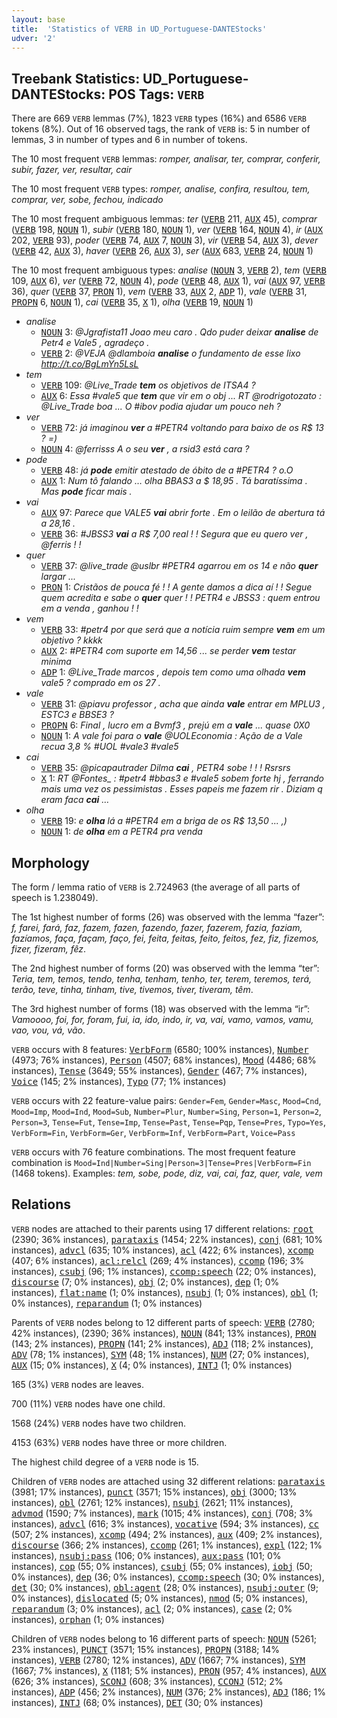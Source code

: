 ```yaml
---
layout: base
title:  'Statistics of VERB in UD_Portuguese-DANTEStocks'
udver: '2'
---
```


## Treebank Statistics: UD_Portuguese-DANTEStocks: POS Tags: `VERB`

There are 669 `VERB` lemmas (7%), 1823 `VERB` types (16%) and 6586 `VERB` tokens (8%).
Out of 16 observed tags, the rank of `VERB` is: 5 in number of lemmas, 3 in number of types and 6 in number of tokens.

The 10 most frequent `VERB` lemmas: <em>romper, analisar, ter, comprar, conferir, subir, fazer, ver, resultar, cair</em>

The 10 most frequent `VERB` types:  <em>romper, analise, confira, resultou, tem, comprar, ver, sobe, fechou, indicado</em>

The 10 most frequent ambiguous lemmas: <em>ter</em> (<tt><a href="pt_dantestocks-pos-VERB.html">VERB</a></tt> 211, <tt><a href="pt_dantestocks-pos-AUX.html">AUX</a></tt> 45), <em>comprar</em> (<tt><a href="pt_dantestocks-pos-VERB.html">VERB</a></tt> 198, <tt><a href="pt_dantestocks-pos-NOUN.html">NOUN</a></tt> 1), <em>subir</em> (<tt><a href="pt_dantestocks-pos-VERB.html">VERB</a></tt> 180, <tt><a href="pt_dantestocks-pos-NOUN.html">NOUN</a></tt> 1), <em>ver</em> (<tt><a href="pt_dantestocks-pos-VERB.html">VERB</a></tt> 164, <tt><a href="pt_dantestocks-pos-NOUN.html">NOUN</a></tt> 4), <em>ir</em> (<tt><a href="pt_dantestocks-pos-AUX.html">AUX</a></tt> 202, <tt><a href="pt_dantestocks-pos-VERB.html">VERB</a></tt> 93), <em>poder</em> (<tt><a href="pt_dantestocks-pos-VERB.html">VERB</a></tt> 74, <tt><a href="pt_dantestocks-pos-AUX.html">AUX</a></tt> 7, <tt><a href="pt_dantestocks-pos-NOUN.html">NOUN</a></tt> 3), <em>vir</em> (<tt><a href="pt_dantestocks-pos-VERB.html">VERB</a></tt> 54, <tt><a href="pt_dantestocks-pos-AUX.html">AUX</a></tt> 3), <em>dever</em> (<tt><a href="pt_dantestocks-pos-VERB.html">VERB</a></tt> 42, <tt><a href="pt_dantestocks-pos-AUX.html">AUX</a></tt> 3), <em>haver</em> (<tt><a href="pt_dantestocks-pos-VERB.html">VERB</a></tt> 26, <tt><a href="pt_dantestocks-pos-AUX.html">AUX</a></tt> 3), <em>ser</em> (<tt><a href="pt_dantestocks-pos-AUX.html">AUX</a></tt> 683, <tt><a href="pt_dantestocks-pos-VERB.html">VERB</a></tt> 24, <tt><a href="pt_dantestocks-pos-NOUN.html">NOUN</a></tt> 1)

The 10 most frequent ambiguous types:  <em>analise</em> (<tt><a href="pt_dantestocks-pos-NOUN.html">NOUN</a></tt> 3, <tt><a href="pt_dantestocks-pos-VERB.html">VERB</a></tt> 2), <em>tem</em> (<tt><a href="pt_dantestocks-pos-VERB.html">VERB</a></tt> 109, <tt><a href="pt_dantestocks-pos-AUX.html">AUX</a></tt> 6), <em>ver</em> (<tt><a href="pt_dantestocks-pos-VERB.html">VERB</a></tt> 72, <tt><a href="pt_dantestocks-pos-NOUN.html">NOUN</a></tt> 4), <em>pode</em> (<tt><a href="pt_dantestocks-pos-VERB.html">VERB</a></tt> 48, <tt><a href="pt_dantestocks-pos-AUX.html">AUX</a></tt> 1), <em>vai</em> (<tt><a href="pt_dantestocks-pos-AUX.html">AUX</a></tt> 97, <tt><a href="pt_dantestocks-pos-VERB.html">VERB</a></tt> 36), <em>quer</em> (<tt><a href="pt_dantestocks-pos-VERB.html">VERB</a></tt> 37, <tt><a href="pt_dantestocks-pos-PRON.html">PRON</a></tt> 1), <em>vem</em> (<tt><a href="pt_dantestocks-pos-VERB.html">VERB</a></tt> 33, <tt><a href="pt_dantestocks-pos-AUX.html">AUX</a></tt> 2, <tt><a href="pt_dantestocks-pos-ADP.html">ADP</a></tt> 1), <em>vale</em> (<tt><a href="pt_dantestocks-pos-VERB.html">VERB</a></tt> 31, <tt><a href="pt_dantestocks-pos-PROPN.html">PROPN</a></tt> 6, <tt><a href="pt_dantestocks-pos-NOUN.html">NOUN</a></tt> 1), <em>cai</em> (<tt><a href="pt_dantestocks-pos-VERB.html">VERB</a></tt> 35, <tt><a href="pt_dantestocks-pos-X.html">X</a></tt> 1), <em>olha</em> (<tt><a href="pt_dantestocks-pos-VERB.html">VERB</a></tt> 19, <tt><a href="pt_dantestocks-pos-NOUN.html">NOUN</a></tt> 1)


* <em>analise</em>
  * <tt><a href="pt_dantestocks-pos-NOUN.html">NOUN</a></tt> 3: <em>@Jgrafista11 Joao meu caro . Qdo puder deixar <b>analise</b> de Petr4 e Vale5 , agradeço .</em>
  * <tt><a href="pt_dantestocks-pos-VERB.html">VERB</a></tt> 2: <em>@VEJA @dlamboia <b>analise</b> o fundamento de esse lixo http://t.co/BgLmYn5LsL</em>
* <em>tem</em>
  * <tt><a href="pt_dantestocks-pos-VERB.html">VERB</a></tt> 109: <em>@Live_Trade <b>tem</b> os objetivos de ITSA4 ?</em>
  * <tt><a href="pt_dantestocks-pos-AUX.html">AUX</a></tt> 6: <em>Essa #vale5 que <b>tem</b> que vir em o obj ... RT @rodrigotozato : @Live_Trade boa ... O #ibov podia ajudar um pouco neh ?</em>
* <em>ver</em>
  * <tt><a href="pt_dantestocks-pos-VERB.html">VERB</a></tt> 72: <em>já imaginou <b>ver</b> a #PETR4 voltando para baixo de os R$ 13 ? =)</em>
  * <tt><a href="pt_dantestocks-pos-NOUN.html">NOUN</a></tt> 4: <em>@ferrisss A o seu <b>ver</b> , a rsid3 está cara ?</em>
* <em>pode</em>
  * <tt><a href="pt_dantestocks-pos-VERB.html">VERB</a></tt> 48: <em>já <b>pode</b> emitir atestado de óbito de a #PETR4 ? o.O</em>
  * <tt><a href="pt_dantestocks-pos-AUX.html">AUX</a></tt> 1: <em>Num tô falando … olha BBAS3 a $ 18,95 . Tá baratíssima . Mas <b>pode</b> ficar mais .</em>
* <em>vai</em>
  * <tt><a href="pt_dantestocks-pos-AUX.html">AUX</a></tt> 97: <em>Parece que VALE5 <b>vai</b> abrir forte . Em o leilão de abertura tá a 28,16 .</em>
  * <tt><a href="pt_dantestocks-pos-VERB.html">VERB</a></tt> 36: <em>#JBSS3 <b>vai</b> a R$ 7,00 real ! ! Segura que eu quero ver , @ferris ! !</em>
* <em>quer</em>
  * <tt><a href="pt_dantestocks-pos-VERB.html">VERB</a></tt> 37: <em>@live_trade @uslbr #PETR4 agarrou em os 14 e não <b>quer</b> largar ...</em>
  * <tt><a href="pt_dantestocks-pos-PRON.html">PRON</a></tt> 1: <em>Cristãos de pouca fé ! ! A gente damos a dica aí ! ! Segue quem acredita e sabe o <b>quer</b> quer ! ! PETR4 e JBSS3 : quem entrou em a venda , ganhou ! !</em>
* <em>vem</em>
  * <tt><a href="pt_dantestocks-pos-VERB.html">VERB</a></tt> 33: <em>#petr4 por que será que a notícia ruim sempre <b>vem</b> em um objetivo ? kkkk</em>
  * <tt><a href="pt_dantestocks-pos-AUX.html">AUX</a></tt> 2: <em>#PETR4 com suporte em 14,56 ... se perder <b>vem</b> testar minima</em>
  * <tt><a href="pt_dantestocks-pos-ADP.html">ADP</a></tt> 1: <em>@Live_Trade marcos , depois tem como uma olhada <b>vem</b> vale5 ? comprado em os 27 .</em>
* <em>vale</em>
  * <tt><a href="pt_dantestocks-pos-VERB.html">VERB</a></tt> 31: <em>@piavu professor , acha que ainda <b>vale</b> entrar em MPLU3 , ESTC3 e BBSE3 ?</em>
  * <tt><a href="pt_dantestocks-pos-PROPN.html">PROPN</a></tt> 6: <em>Final , lucro em a Bvmf3 , prejú em a <b>vale</b> ... quase 0X0</em>
  * <tt><a href="pt_dantestocks-pos-NOUN.html">NOUN</a></tt> 1: <em>A vale foi para o <b>vale</b> @UOLEconomia : Ação de a Vale recua 3,8 % #UOL #vale3 #vale5</em>
* <em>cai</em>
  * <tt><a href="pt_dantestocks-pos-VERB.html">VERB</a></tt> 35: <em>@picapautrader Dilma <b>cai</b> , PETR4 sobe ! ! ! Rsrsrs</em>
  * <tt><a href="pt_dantestocks-pos-X.html">X</a></tt> 1: <em>RT @Fontes_ : #petr4 #bbas3 e #vale5 sobem forte hj , ferrando mais uma vez os pessimistas . Esses papeis me fazem rir . Diziam q eram faca <b>cai</b> …</em>
* <em>olha</em>
  * <tt><a href="pt_dantestocks-pos-VERB.html">VERB</a></tt> 19: <em>e <b>olha</b> lá a #PETR4 em a briga de os R$ 13,50 ... ,)</em>
  * <tt><a href="pt_dantestocks-pos-NOUN.html">NOUN</a></tt> 1: <em>de <b>olha</b> em a PETR4 pra venda</em>

## Morphology

The form / lemma ratio of `VERB` is 2.724963 (the average of all parts of speech is 1.238049).

The 1st highest number of forms (26) was observed with the lemma “fazer”: <em>f, farei, fará, faz, fazem, fazen, fazendo, fazer, fazerem, fazia, faziam, fazíamos, faça, façam, faço, fei, feita, feitas, feito, feitos, fez, fiz, fizemos, fizer, fizeram, fêz</em>.

The 2nd highest number of forms (20) was observed with the lemma “ter”: <em>Teria, tem, temos, tendo, tenha, tenham, tenho, ter, terem, teremos, terá, terão, teve, tinha, tinham, tive, tivemos, tiver, tiveram, têm</em>.

The 3rd highest number of forms (18) was observed with the lemma “ir”: <em>Vamoooo, foi, for, foram, fui, ia, ido, indo, ir, va, vai, vamo, vamos, vamu, vao, vou, vá, vão</em>.

`VERB` occurs with 8 features: <tt><a href="pt_dantestocks-feat-VerbForm.html">VerbForm</a></tt> (6580; 100% instances), <tt><a href="pt_dantestocks-feat-Number.html">Number</a></tt> (4973; 76% instances), <tt><a href="pt_dantestocks-feat-Person.html">Person</a></tt> (4507; 68% instances), <tt><a href="pt_dantestocks-feat-Mood.html">Mood</a></tt> (4486; 68% instances), <tt><a href="pt_dantestocks-feat-Tense.html">Tense</a></tt> (3649; 55% instances), <tt><a href="pt_dantestocks-feat-Gender.html">Gender</a></tt> (467; 7% instances), <tt><a href="pt_dantestocks-feat-Voice.html">Voice</a></tt> (145; 2% instances), <tt><a href="pt_dantestocks-feat-Typo.html">Typo</a></tt> (77; 1% instances)

`VERB` occurs with 22 feature-value pairs: `Gender=Fem`, `Gender=Masc`, `Mood=Cnd`, `Mood=Imp`, `Mood=Ind`, `Mood=Sub`, `Number=Plur`, `Number=Sing`, `Person=1`, `Person=2`, `Person=3`, `Tense=Fut`, `Tense=Imp`, `Tense=Past`, `Tense=Pqp`, `Tense=Pres`, `Typo=Yes`, `VerbForm=Fin`, `VerbForm=Ger`, `VerbForm=Inf`, `VerbForm=Part`, `Voice=Pass`

`VERB` occurs with 76 feature combinations.
The most frequent feature combination is `Mood=Ind|Number=Sing|Person=3|Tense=Pres|VerbForm=Fin` (1468 tokens).
Examples: <em>tem, sobe, pode, diz, vai, cai, faz, quer, vale, vem</em>


## Relations

`VERB` nodes are attached to their parents using 17 different relations: <tt><a href="pt_dantestocks-dep-root.html">root</a></tt> (2390; 36% instances), <tt><a href="pt_dantestocks-dep-parataxis.html">parataxis</a></tt> (1454; 22% instances), <tt><a href="pt_dantestocks-dep-conj.html">conj</a></tt> (681; 10% instances), <tt><a href="pt_dantestocks-dep-advcl.html">advcl</a></tt> (635; 10% instances), <tt><a href="pt_dantestocks-dep-acl.html">acl</a></tt> (422; 6% instances), <tt><a href="pt_dantestocks-dep-xcomp.html">xcomp</a></tt> (407; 6% instances), <tt><a href="pt_dantestocks-dep-acl-relcl.html">acl:relcl</a></tt> (269; 4% instances), <tt><a href="pt_dantestocks-dep-ccomp.html">ccomp</a></tt> (196; 3% instances), <tt><a href="pt_dantestocks-dep-csubj.html">csubj</a></tt> (96; 1% instances), <tt><a href="pt_dantestocks-dep-ccomp-speech.html">ccomp:speech</a></tt> (22; 0% instances), <tt><a href="pt_dantestocks-dep-discourse.html">discourse</a></tt> (7; 0% instances), <tt><a href="pt_dantestocks-dep-obj.html">obj</a></tt> (2; 0% instances), <tt><a href="pt_dantestocks-dep-dep.html">dep</a></tt> (1; 0% instances), <tt><a href="pt_dantestocks-dep-flat-name.html">flat:name</a></tt> (1; 0% instances), <tt><a href="pt_dantestocks-dep-nsubj.html">nsubj</a></tt> (1; 0% instances), <tt><a href="pt_dantestocks-dep-obl.html">obl</a></tt> (1; 0% instances), <tt><a href="pt_dantestocks-dep-reparandum.html">reparandum</a></tt> (1; 0% instances)

Parents of `VERB` nodes belong to 12 different parts of speech: <tt><a href="pt_dantestocks-pos-VERB.html">VERB</a></tt> (2780; 42% instances),  (2390; 36% instances), <tt><a href="pt_dantestocks-pos-NOUN.html">NOUN</a></tt> (841; 13% instances), <tt><a href="pt_dantestocks-pos-PRON.html">PRON</a></tt> (143; 2% instances), <tt><a href="pt_dantestocks-pos-PROPN.html">PROPN</a></tt> (141; 2% instances), <tt><a href="pt_dantestocks-pos-ADJ.html">ADJ</a></tt> (118; 2% instances), <tt><a href="pt_dantestocks-pos-ADV.html">ADV</a></tt> (78; 1% instances), <tt><a href="pt_dantestocks-pos-SYM.html">SYM</a></tt> (48; 1% instances), <tt><a href="pt_dantestocks-pos-NUM.html">NUM</a></tt> (27; 0% instances), <tt><a href="pt_dantestocks-pos-AUX.html">AUX</a></tt> (15; 0% instances), <tt><a href="pt_dantestocks-pos-X.html">X</a></tt> (4; 0% instances), <tt><a href="pt_dantestocks-pos-INTJ.html">INTJ</a></tt> (1; 0% instances)

165 (3%) `VERB` nodes are leaves.

700 (11%) `VERB` nodes have one child.

1568 (24%) `VERB` nodes have two children.

4153 (63%) `VERB` nodes have three or more children.

The highest child degree of a `VERB` node is 15.

Children of `VERB` nodes are attached using 32 different relations: <tt><a href="pt_dantestocks-dep-parataxis.html">parataxis</a></tt> (3981; 17% instances), <tt><a href="pt_dantestocks-dep-punct.html">punct</a></tt> (3571; 15% instances), <tt><a href="pt_dantestocks-dep-obj.html">obj</a></tt> (3000; 13% instances), <tt><a href="pt_dantestocks-dep-obl.html">obl</a></tt> (2761; 12% instances), <tt><a href="pt_dantestocks-dep-nsubj.html">nsubj</a></tt> (2621; 11% instances), <tt><a href="pt_dantestocks-dep-advmod.html">advmod</a></tt> (1590; 7% instances), <tt><a href="pt_dantestocks-dep-mark.html">mark</a></tt> (1015; 4% instances), <tt><a href="pt_dantestocks-dep-conj.html">conj</a></tt> (708; 3% instances), <tt><a href="pt_dantestocks-dep-advcl.html">advcl</a></tt> (616; 3% instances), <tt><a href="pt_dantestocks-dep-vocative.html">vocative</a></tt> (594; 3% instances), <tt><a href="pt_dantestocks-dep-cc.html">cc</a></tt> (507; 2% instances), <tt><a href="pt_dantestocks-dep-xcomp.html">xcomp</a></tt> (494; 2% instances), <tt><a href="pt_dantestocks-dep-aux.html">aux</a></tt> (409; 2% instances), <tt><a href="pt_dantestocks-dep-discourse.html">discourse</a></tt> (366; 2% instances), <tt><a href="pt_dantestocks-dep-ccomp.html">ccomp</a></tt> (261; 1% instances), <tt><a href="pt_dantestocks-dep-expl.html">expl</a></tt> (122; 1% instances), <tt><a href="pt_dantestocks-dep-nsubj-pass.html">nsubj:pass</a></tt> (106; 0% instances), <tt><a href="pt_dantestocks-dep-aux-pass.html">aux:pass</a></tt> (101; 0% instances), <tt><a href="pt_dantestocks-dep-cop.html">cop</a></tt> (55; 0% instances), <tt><a href="pt_dantestocks-dep-csubj.html">csubj</a></tt> (55; 0% instances), <tt><a href="pt_dantestocks-dep-iobj.html">iobj</a></tt> (50; 0% instances), <tt><a href="pt_dantestocks-dep-dep.html">dep</a></tt> (36; 0% instances), <tt><a href="pt_dantestocks-dep-ccomp-speech.html">ccomp:speech</a></tt> (30; 0% instances), <tt><a href="pt_dantestocks-dep-det.html">det</a></tt> (30; 0% instances), <tt><a href="pt_dantestocks-dep-obl-agent.html">obl:agent</a></tt> (28; 0% instances), <tt><a href="pt_dantestocks-dep-nsubj-outer.html">nsubj:outer</a></tt> (9; 0% instances), <tt><a href="pt_dantestocks-dep-dislocated.html">dislocated</a></tt> (5; 0% instances), <tt><a href="pt_dantestocks-dep-nmod.html">nmod</a></tt> (5; 0% instances), <tt><a href="pt_dantestocks-dep-reparandum.html">reparandum</a></tt> (3; 0% instances), <tt><a href="pt_dantestocks-dep-acl.html">acl</a></tt> (2; 0% instances), <tt><a href="pt_dantestocks-dep-case.html">case</a></tt> (2; 0% instances), <tt><a href="pt_dantestocks-dep-orphan.html">orphan</a></tt> (1; 0% instances)

Children of `VERB` nodes belong to 16 different parts of speech: <tt><a href="pt_dantestocks-pos-NOUN.html">NOUN</a></tt> (5261; 23% instances), <tt><a href="pt_dantestocks-pos-PUNCT.html">PUNCT</a></tt> (3571; 15% instances), <tt><a href="pt_dantestocks-pos-PROPN.html">PROPN</a></tt> (3188; 14% instances), <tt><a href="pt_dantestocks-pos-VERB.html">VERB</a></tt> (2780; 12% instances), <tt><a href="pt_dantestocks-pos-ADV.html">ADV</a></tt> (1667; 7% instances), <tt><a href="pt_dantestocks-pos-SYM.html">SYM</a></tt> (1667; 7% instances), <tt><a href="pt_dantestocks-pos-X.html">X</a></tt> (1181; 5% instances), <tt><a href="pt_dantestocks-pos-PRON.html">PRON</a></tt> (957; 4% instances), <tt><a href="pt_dantestocks-pos-AUX.html">AUX</a></tt> (626; 3% instances), <tt><a href="pt_dantestocks-pos-SCONJ.html">SCONJ</a></tt> (608; 3% instances), <tt><a href="pt_dantestocks-pos-CCONJ.html">CCONJ</a></tt> (512; 2% instances), <tt><a href="pt_dantestocks-pos-ADP.html">ADP</a></tt> (456; 2% instances), <tt><a href="pt_dantestocks-pos-NUM.html">NUM</a></tt> (376; 2% instances), <tt><a href="pt_dantestocks-pos-ADJ.html">ADJ</a></tt> (186; 1% instances), <tt><a href="pt_dantestocks-pos-INTJ.html">INTJ</a></tt> (68; 0% instances), <tt><a href="pt_dantestocks-pos-DET.html">DET</a></tt> (30; 0% instances)

